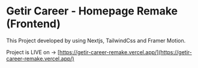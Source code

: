 # Getir Career - Homepage Remake (Frontend)

This Project developed by using Nextjs, TailwindCss and Framer Motion.

Project is LIVE on -> [https://getir-career-remake.vercel.app/](https://getir-career-remake.vercel.app/)
